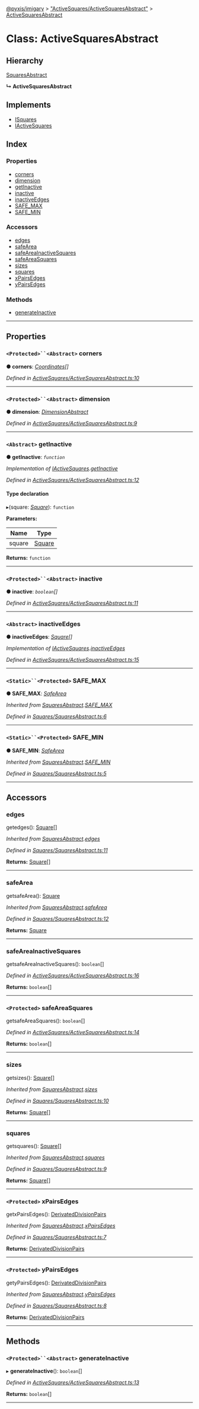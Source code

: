 [@pyxis/imigary](../README.md) > ["ActiveSquares/ActiveSquaresAbstract"](../modules/_activesquares_activesquaresabstract_.md) > [ActiveSquaresAbstract](../classes/_activesquares_activesquaresabstract_.activesquaresabstract.md)

# Class: ActiveSquaresAbstract

## Hierarchy

 [SquaresAbstract](_squares_squaresabstract_.squaresabstract.md)

**↳ ActiveSquaresAbstract**

## Implements

* [ISquares](../interfaces/_squares_types_.isquares.md)
* [IActiveSquares](../interfaces/_activesquares_types_.iactivesquares.md)

## Index

### Properties

* [corners](_activesquares_activesquaresabstract_.activesquaresabstract.md#corners)
* [dimension](_activesquares_activesquaresabstract_.activesquaresabstract.md#dimension)
* [getInactive](_activesquares_activesquaresabstract_.activesquaresabstract.md#getinactive)
* [inactive](_activesquares_activesquaresabstract_.activesquaresabstract.md#inactive)
* [inactiveEdges](_activesquares_activesquaresabstract_.activesquaresabstract.md#inactiveedges)
* [SAFE_MAX](_activesquares_activesquaresabstract_.activesquaresabstract.md#safe_max)
* [SAFE_MIN](_activesquares_activesquaresabstract_.activesquaresabstract.md#safe_min)

### Accessors

* [edges](_activesquares_activesquaresabstract_.activesquaresabstract.md#edges)
* [safeArea](_activesquares_activesquaresabstract_.activesquaresabstract.md#safearea)
* [safeAreaInactiveSquares](_activesquares_activesquaresabstract_.activesquaresabstract.md#safeareainactivesquares)
* [safeAreaSquares](_activesquares_activesquaresabstract_.activesquaresabstract.md#safeareasquares)
* [sizes](_activesquares_activesquaresabstract_.activesquaresabstract.md#sizes)
* [squares](_activesquares_activesquaresabstract_.activesquaresabstract.md#squares)
* [xPairsEdges](_activesquares_activesquaresabstract_.activesquaresabstract.md#xpairsedges)
* [yPairsEdges](_activesquares_activesquaresabstract_.activesquaresabstract.md#ypairsedges)

### Methods

* [generateInactive](_activesquares_activesquaresabstract_.activesquaresabstract.md#generateinactive)

---

## Properties

<a id="corners"></a>

### `<Protected>``<Abstract>` corners

**● corners**: *[Coordinates](../modules/_squares_types_.md#coordinates)[]*

*Defined in [ActiveSquares/ActiveSquaresAbstract.ts:10](https://github.com/creaux/pyxis/blob/d2e0e43/packages/imigary/src/ActiveSquares/ActiveSquaresAbstract.ts#L10)*

___
<a id="dimension"></a>

### `<Protected>``<Abstract>` dimension

**● dimension**: *[DimensionAbstract](_dimension_dimensionabstract_.dimensionabstract.md)*

*Defined in [ActiveSquares/ActiveSquaresAbstract.ts:9](https://github.com/creaux/pyxis/blob/d2e0e43/packages/imigary/src/ActiveSquares/ActiveSquaresAbstract.ts#L9)*

___
<a id="getinactive"></a>

### `<Abstract>` getInactive

**● getInactive**: *`function`*

*Implementation of [IActiveSquares](../interfaces/_activesquares_types_.iactivesquares.md).[getInactive](../interfaces/_activesquares_types_.iactivesquares.md#getinactive)*

*Defined in [ActiveSquares/ActiveSquaresAbstract.ts:12](https://github.com/creaux/pyxis/blob/d2e0e43/packages/imigary/src/ActiveSquares/ActiveSquaresAbstract.ts#L12)*

#### Type declaration
▸(square: *[Square](../modules/_squares_types_.md#square)*): `function`

**Parameters:**

| Name | Type |
| ------ | ------ |
| square | [Square](../modules/_squares_types_.md#square) |

**Returns:** `function`

___
<a id="inactive"></a>

### `<Protected>``<Abstract>` inactive

**● inactive**: *`boolean`[]*

*Defined in [ActiveSquares/ActiveSquaresAbstract.ts:11](https://github.com/creaux/pyxis/blob/d2e0e43/packages/imigary/src/ActiveSquares/ActiveSquaresAbstract.ts#L11)*

___
<a id="inactiveedges"></a>

### `<Abstract>` inactiveEdges

**● inactiveEdges**: *[Square](../modules/_squares_types_.md#square)[]*

*Implementation of [IActiveSquares](../interfaces/_activesquares_types_.iactivesquares.md).[inactiveEdges](../interfaces/_activesquares_types_.iactivesquares.md#inactiveedges)*

*Defined in [ActiveSquares/ActiveSquaresAbstract.ts:15](https://github.com/creaux/pyxis/blob/d2e0e43/packages/imigary/src/ActiveSquares/ActiveSquaresAbstract.ts#L15)*

___
<a id="safe_max"></a>

### `<Static>``<Protected>` SAFE_MAX

**● SAFE_MAX**: *[SafeArea](../enums/_squares_types_.safearea.md)*

*Inherited from [SquaresAbstract](_squares_squaresabstract_.squaresabstract.md).[SAFE_MAX](_squares_squaresabstract_.squaresabstract.md#safe_max)*

*Defined in [Squares/SquaresAbstract.ts:6](https://github.com/creaux/pyxis/blob/d2e0e43/packages/imigary/src/Squares/SquaresAbstract.ts#L6)*

___
<a id="safe_min"></a>

### `<Static>``<Protected>` SAFE_MIN

**● SAFE_MIN**: *[SafeArea](../enums/_squares_types_.safearea.md)*

*Inherited from [SquaresAbstract](_squares_squaresabstract_.squaresabstract.md).[SAFE_MIN](_squares_squaresabstract_.squaresabstract.md#safe_min)*

*Defined in [Squares/SquaresAbstract.ts:5](https://github.com/creaux/pyxis/blob/d2e0e43/packages/imigary/src/Squares/SquaresAbstract.ts#L5)*

___

## Accessors

<a id="edges"></a>

###  edges

getedges(): [Square](../modules/_squares_types_.md#square)[]

*Inherited from [SquaresAbstract](_squares_squaresabstract_.squaresabstract.md).[edges](_squares_squaresabstract_.squaresabstract.md#edges)*

*Defined in [Squares/SquaresAbstract.ts:11](https://github.com/creaux/pyxis/blob/d2e0e43/packages/imigary/src/Squares/SquaresAbstract.ts#L11)*

**Returns:** [Square](../modules/_squares_types_.md#square)[]

___
<a id="safearea"></a>

###  safeArea

getsafeArea(): [Square](../modules/_squares_types_.md#square)

*Inherited from [SquaresAbstract](_squares_squaresabstract_.squaresabstract.md).[safeArea](_squares_squaresabstract_.squaresabstract.md#safearea)*

*Defined in [Squares/SquaresAbstract.ts:12](https://github.com/creaux/pyxis/blob/d2e0e43/packages/imigary/src/Squares/SquaresAbstract.ts#L12)*

**Returns:** [Square](../modules/_squares_types_.md#square)

___
<a id="safeareainactivesquares"></a>

###  safeAreaInactiveSquares

getsafeAreaInactiveSquares(): `boolean`[]

*Defined in [ActiveSquares/ActiveSquaresAbstract.ts:16](https://github.com/creaux/pyxis/blob/d2e0e43/packages/imigary/src/ActiveSquares/ActiveSquaresAbstract.ts#L16)*

**Returns:** `boolean`[]

___
<a id="safeareasquares"></a>

### `<Protected>` safeAreaSquares

getsafeAreaSquares(): `boolean`[]

*Defined in [ActiveSquares/ActiveSquaresAbstract.ts:14](https://github.com/creaux/pyxis/blob/d2e0e43/packages/imigary/src/ActiveSquares/ActiveSquaresAbstract.ts#L14)*

**Returns:** `boolean`[]

___
<a id="sizes"></a>

###  sizes

getsizes(): [Square](../modules/_squares_types_.md#square)[]

*Inherited from [SquaresAbstract](_squares_squaresabstract_.squaresabstract.md).[sizes](_squares_squaresabstract_.squaresabstract.md#sizes)*

*Defined in [Squares/SquaresAbstract.ts:10](https://github.com/creaux/pyxis/blob/d2e0e43/packages/imigary/src/Squares/SquaresAbstract.ts#L10)*

**Returns:** [Square](../modules/_squares_types_.md#square)[]

___
<a id="squares"></a>

###  squares

getsquares(): [Square](../modules/_squares_types_.md#square)[]

*Inherited from [SquaresAbstract](_squares_squaresabstract_.squaresabstract.md).[squares](_squares_squaresabstract_.squaresabstract.md#squares)*

*Defined in [Squares/SquaresAbstract.ts:9](https://github.com/creaux/pyxis/blob/d2e0e43/packages/imigary/src/Squares/SquaresAbstract.ts#L9)*

**Returns:** [Square](../modules/_squares_types_.md#square)[]

___
<a id="xpairsedges"></a>

### `<Protected>` xPairsEdges

getxPairsEdges(): [DerivatedDivisionPairs](../modules/_division_types_.md#derivateddivisionpairs)

*Inherited from [SquaresAbstract](_squares_squaresabstract_.squaresabstract.md).[xPairsEdges](_squares_squaresabstract_.squaresabstract.md#xpairsedges)*

*Defined in [Squares/SquaresAbstract.ts:7](https://github.com/creaux/pyxis/blob/d2e0e43/packages/imigary/src/Squares/SquaresAbstract.ts#L7)*

**Returns:** [DerivatedDivisionPairs](../modules/_division_types_.md#derivateddivisionpairs)

___
<a id="ypairsedges"></a>

### `<Protected>` yPairsEdges

getyPairsEdges(): [DerivatedDivisionPairs](../modules/_division_types_.md#derivateddivisionpairs)

*Inherited from [SquaresAbstract](_squares_squaresabstract_.squaresabstract.md).[yPairsEdges](_squares_squaresabstract_.squaresabstract.md#ypairsedges)*

*Defined in [Squares/SquaresAbstract.ts:8](https://github.com/creaux/pyxis/blob/d2e0e43/packages/imigary/src/Squares/SquaresAbstract.ts#L8)*

**Returns:** [DerivatedDivisionPairs](../modules/_division_types_.md#derivateddivisionpairs)

___

## Methods

<a id="generateinactive"></a>

### `<Protected>``<Abstract>` generateInactive

▸ **generateInactive**(): `boolean`[]

*Defined in [ActiveSquares/ActiveSquaresAbstract.ts:13](https://github.com/creaux/pyxis/blob/d2e0e43/packages/imigary/src/ActiveSquares/ActiveSquaresAbstract.ts#L13)*

**Returns:** `boolean`[]

___

